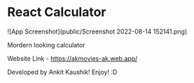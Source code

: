 # React Calculator

![App Screenshot](public/Screenshot 2022-08-14 152141.png)

Mordern looking calculator

Website Link - https://akmovies-ak.web.app/

Developed by Ankit Kaushik! Enjoy! :D
